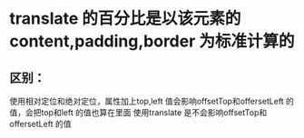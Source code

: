 # translate 的百分比是以该元素的content,padding,border 为标准计算的

## 区别：
使用相对定位和绝对定位，属性加上top,left 值会影响offsetTop和offersetLeft 的值，会把top和left 的值也算在里面
使用translate 是不会影响offsetTop和offersetLeft 的值


